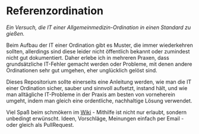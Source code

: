 # Referenzordination
*Ein Versuch, die IT einer Allgemeinmedizin-Ordination in einen Standard zu gießen.*

Beim Aufbau der IT einer Ordination gibt es Muster, die immer wiederkehren sollten, allerdings sind diese leider nicht öffentlich bekannt oder zumindest nicht gut dokumentiert. Daher erlebe ich in mehreren Praxen, dass grundsätzliche IT-Fehler gemacht werden oder Probleme, mit denen andere Ordinationen sehr gut umgehen, eher unglücklich gelöst sind.

Dieses Repositorium sollte einerseits eine Anleitung werden, wie man die IT einer Ordination sicher, sauber und sinnvoll aufsetzt, instand hält, und wie man alltägliche IT-Probleme in der Praxis am besten von vorneherein umgeht, indem man gleich eine ordentliche, nachhaltige Lösung verwendet.

Viel Spaß beim schmökern im [Wiki](https://github.com/nerdocs/Referenzordination/wiki) - Mithilfe ist nicht nur erlaubt, sondern unbedingt erwünscht. Ideen, Vorschläge, Meinungen einfach per Email - oder gleich als PullRequest.


